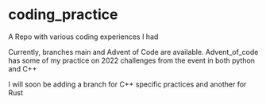 # coding_practice
A Repo with various coding experiences I had

Currently, branches main and Advent of Code are available. Advent_of_code has some of my practice on 2022 challenges from the event in both python and C++

I will soon be adding a branch for C++ specific practices and another for Rust
